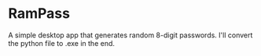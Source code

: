 # RamPass

A simple desktop app that generates random 8-digit passwords. I'll convert the python file to .exe in the end.
